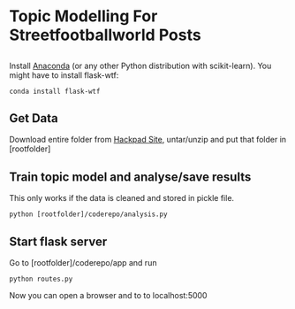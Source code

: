 # Topic Modelling For Streetfootballworld Posts

## 

Install [Anaconda](https://www.continuum.io/downloads) (or any other Python distribution with scikit-learn). You might have to install flask-wtf:

    conda install flask-wtf
   

## Get Data

Download entire folder from [Hackpad Site](https://hackpad.com/Streetfootballworld-UwhpkzuhGqn), untar/unzip and put that folder in [rootfolder]

## Train topic model and analyse/save results

This only works if the data is cleaned and stored in pickle file. 

    python [rootfolder]/coderepo/analysis.py
    
## Start flask server

Go to [rootfolder]/coderepo/app and run
    
    python routes.py

Now you can open a browser and to to localhost:5000

